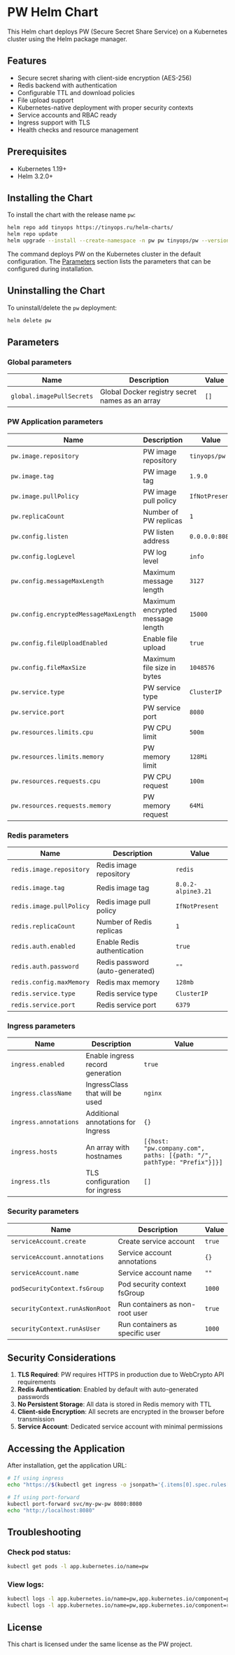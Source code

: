 # PW Helm Chart

This Helm chart deploys PW (Secure Secret Share Service) on a Kubernetes cluster using the Helm package manager.

## Features

- Secure secret sharing with client-side encryption (AES-256)
- Redis backend with authentication
- Configurable TTL and download policies
- File upload support
- Kubernetes-native deployment with proper security contexts
- Service accounts and RBAC ready
- Ingress support with TLS
- Health checks and resource management

## Prerequisites

- Kubernetes 1.19+
- Helm 3.2.0+

## Installing the Chart

To install the chart with the release name `pw`:

```bash
helm repo add tinyops https://tinyops.ru/helm-charts/
helm repo update
helm upgrade --install --create-namespace -n pw pw tinyops/pw --version 0.1.0
```

The command deploys PW on the Kubernetes cluster in the default configuration. The [Parameters](#parameters) section lists the parameters that can be configured during installation.

## Uninstalling the Chart

To uninstall/delete the `pw` deployment:

```bash
helm delete pw
```

## Parameters

### Global parameters

| Name                       | Description                                     | Value |
| -------------------------- | ----------------------------------------------- | ----- |
| `global.imagePullSecrets`  | Global Docker registry secret names as an array | `[]`  |

### PW Application parameters

| Name                                        | Description                           | Value                |
| ------------------------------------------- | ------------------------------------- | -------------------- |
| `pw.image.repository`                       | PW image repository                   | `tinyops/pw`         |
| `pw.image.tag`                             | PW image tag                          | `1.9.0`              |
| `pw.image.pullPolicy`                      | PW image pull policy                  | `IfNotPresent`       |
| `pw.replicaCount`                          | Number of PW replicas                 | `1`                  |
| `pw.config.listen`                         | PW listen address                     | `0.0.0.0:8080`       |
| `pw.config.logLevel`                       | PW log level                          | `info`               |
| `pw.config.messageMaxLength`               | Maximum message length                | `3127`               |
| `pw.config.encryptedMessageMaxLength`      | Maximum encrypted message length      | `15000`              |
| `pw.config.fileUploadEnabled`              | Enable file upload                    | `true`               |
| `pw.config.fileMaxSize`                    | Maximum file size in bytes            | `1048576`            |
| `pw.service.type`                          | PW service type                       | `ClusterIP`          |
| `pw.service.port`                          | PW service port                       | `8080`               |
| `pw.resources.limits.cpu`                  | PW CPU limit                          | `500m`               |
| `pw.resources.limits.memory`               | PW memory limit                       | `128Mi`              |
| `pw.resources.requests.cpu`                | PW CPU request                        | `100m`               |
| `pw.resources.requests.memory`             | PW memory request                     | `64Mi`               |

### Redis parameters

| Name                           | Description                      | Value                    |
| ------------------------------ | -------------------------------- | ------------------------ |
| `redis.image.repository`       | Redis image repository           | `redis`                  |
| `redis.image.tag`             | Redis image tag                  | `8.0.2-alpine3.21`       |
| `redis.image.pullPolicy`      | Redis image pull policy          | `IfNotPresent`           |
| `redis.replicaCount`          | Number of Redis replicas         | `1`                      |
| `redis.auth.enabled`          | Enable Redis authentication      | `true`                   |
| `redis.auth.password`         | Redis password (auto-generated)  | `""`                     |
| `redis.config.maxMemory`      | Redis max memory                 | `128mb`                  |
| `redis.service.type`          | Redis service type               | `ClusterIP`              |
| `redis.service.port`          | Redis service port               | `6379`                   |

### Ingress parameters

| Name                      | Description                        | Value            |
| ------------------------- | ---------------------------------- | ---------------- |
| `ingress.enabled`         | Enable ingress record generation   | `true`           |
| `ingress.className`       | IngressClass that will be used     | `nginx`          |
| `ingress.annotations`     | Additional annotations for Ingress | `{}`             |
| `ingress.hosts`          | An array with hostnames            | `[{host: "pw.company.com", paths: [{path: "/", pathType: "Prefix"}]}]` |
| `ingress.tls`            | TLS configuration for ingress      | `[]`             |

### Security parameters

| Name                           | Description                       | Value   |
| ------------------------------ | --------------------------------- | ------- |
| `serviceAccount.create`        | Create service account            | `true`  |
| `serviceAccount.annotations`   | Service account annotations       | `{}`    |
| `serviceAccount.name`         | Service account name              | `""`    |
| `podSecurityContext.fsGroup`   | Pod security context fsGroup      | `1000`  |
| `securityContext.runAsNonRoot` | Run containers as non-root user   | `true`  |
| `securityContext.runAsUser`    | Run containers as specific user   | `1000`  |

## Security Considerations

1. **TLS Required**: PW requires HTTPS in production due to WebCrypto API requirements
2. **Redis Authentication**: Enabled by default with auto-generated passwords
3. **No Persistent Storage**: All data is stored in Redis memory with TTL
4. **Client-side Encryption**: All secrets are encrypted in the browser before transmission
5. **Service Account**: Dedicated service account with minimal permissions

## Accessing the Application

After installation, get the application URL:

```bash
# If using ingress
echo "https://$(kubectl get ingress -o jsonpath='{.items[0].spec.rules[0].host}')"

# If using port-forward
kubectl port-forward svc/my-pw-pw 8080:8080
echo "http://localhost:8080"
```

## Troubleshooting

### Check pod status:
```bash
kubectl get pods -l app.kubernetes.io/name=pw
```

### View logs:
```bash
kubectl logs -l app.kubernetes.io/name=pw,app.kubernetes.io/component=pw
kubectl logs -l app.kubernetes.io/name=pw,app.kubernetes.io/component=redis
```

## License

This chart is licensed under the same license as the PW project.
